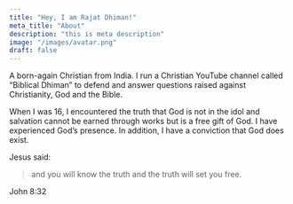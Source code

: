 ```yaml
---
title: "Hey, I am Rajat Dhiman!"
meta_title: "About"
description: "this is meta description"
image: "/images/avatar.png"
draft: false
---
```


A born-again Christian from India. I run a Christian YouTube channel called “Biblical Dhiman” to defend and answer questions raised against Christianity, God and the Bible.

When I was 16, I encountered the truth that God is not in the idol and salvation cannot be earned through works but is a free gift of God. I have experienced God’s presence. In addition, I have a conviction that God does exist.

Jesus said:

> and you will know the truth and the truth will set you free.

John 8:32
